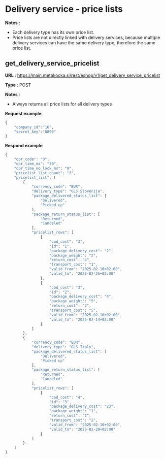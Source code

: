 # Delivery service - price lists
**Notes** : 
* Each delivery type has its own price list.
* Price lists are not directly linked with delivery services, because multiple delivery services can have the same delivery type, therefore the same price list.

## get_delivery_service_pricelist

**URL** : https://main.metakocka.si/rest/eshop/v1/get_delivery_service_pricelist

**Type** : POST

**Notes** :
* Always returns all price lists for all delivery types

**Request example**
```javascript
{
    "company_id":"16",
    "secret_key":"8899"
}
```

**Respond example**
```javascript
{
    "opr_code": "0",
    "opr_time_ms": "30",
    "opr_time_no_lock_ms": "0",
    "pricelist_list_count": "2",
    "pricelist_list": [
        {
            "currency_code": "EUR",
            "delivery_type": "GLS Slovenija",
            "package_delivered_status_list": [
                "Delivered",
                "Picked up"
            ],
            "package_return_status_list": [
                "Returned",
                "Canceled"
            ],
            "pricelist_rows": [
                {
                    "cod_cost": "3",
                    "id": "1",
                    "package_delivery_cost": "2",
                    "package_weight": "2",
                    "return_cost": "4",
                    "transport_cost": "1",
                    "valid_from": "2025-02-10+02:00",
                    "valid_to": "2025-02-26+02:00"
                },
                {
                    "cod_cost": "3",
                    "id": "2",
                    "package_delivery_cost": "4",
                    "package_weight": "5",
                    "return_cost": "2",
                    "transport_cost": "5",
                    "valid_from": "2025-02-10+02:00",
                    "valid_to": "2025-02-14+02:00"
                }
            ]
        },
        {
            "currency_code": "EUR",
            "delivery_type": "GLS Italy",
            "package_delivered_status_list": [
                "Delivered",
                "Picked up"
            ],
            "package_return_status_list": [
                "Returned",
                "Canceled"
            ],
            "pricelist_rows": [
                {
                    "cod_cost": "4",
                    "id": "3",
                    "package_delivery_cost": "23",
                    "package_weight": "1",
                    "return_cost": "2",
                    "transport_cost": "2",
                    "valid_from": "2025-02-10+02:00",
                    "valid_to": "2025-02-20+02:00"
                }
            ]
        }
    ]
}
```